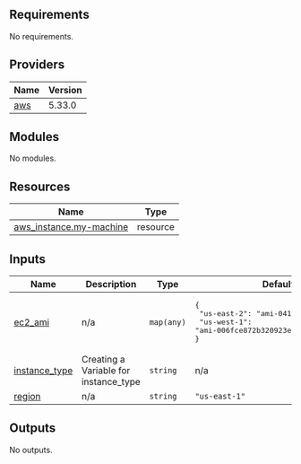 ## Requirements

No requirements.

## Providers

| Name | Version |
|------|---------|
| <a name="provider_aws"></a> [aws](#provider\_aws) | 5.33.0 |

## Modules

No modules.

## Resources

| Name | Type |
|------|------|
| [aws_instance.my-machine](https://registry.terraform.io/providers/hashicorp/aws/latest/docs/resources/instance) | resource |

## Inputs

| Name | Description | Type | Default | Required |
|------|-------------|------|---------|:--------:|
| <a name="input_ec2_ami"></a> [ec2\_ami](#input\_ec2\_ami) | n/a | `map(any)` | <pre>{<br>  "us-east-2": "ami-0416962131234133f",<br>  "us-west-1": "ami-006fce872b320923e"<br>}</pre> | no |
| <a name="input_instance_type"></a> [instance\_type](#input\_instance\_type) | Creating a Variable for instance\_type | `string` | n/a | yes |
| <a name="input_region"></a> [region](#input\_region) | n/a | `string` | `"us-east-1"` | no |

## Outputs

No outputs.

